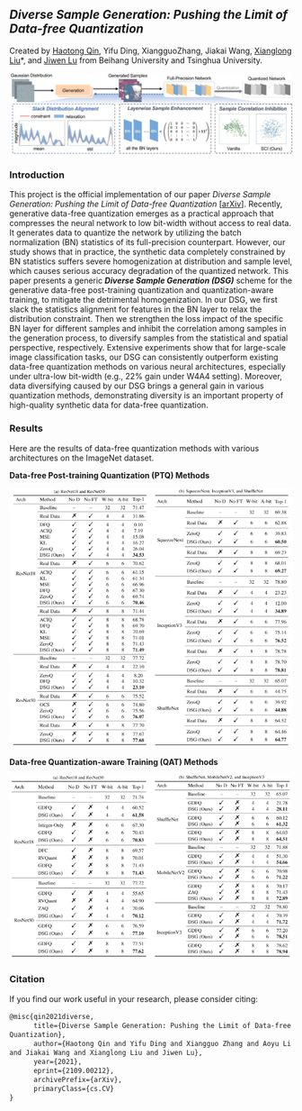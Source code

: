 ## ***Diverse Sample Generation: Pushing the Limit of Data-free Quantization***

Created by [Haotong Qin](https://htqin.github.io/), Yifu Ding, XiangguoZhang, Jiakai Wang, [Xianglong Liu](http://sites.nlsde.buaa.edu.cn/~xlliu/)*, and [Jiwen Lu](http://ivg.au.tsinghua.edu.cn/Jiwen_Lu/) from Beihang University and Tsinghua University.

![framework](figures/framework.jpg)

### Introduction

This project is the official implementation of our paper *Diverse Sample Generation: Pushing the Limit of Data-free Quantization* [[arXiv](https://arxiv.org/abs/2109.00212)]. Recently, generative data-free quantization emerges as a practical approach that compresses the neural network to low bit-width without access to real data. It generates data to quantize the network by utilizing the batch normalization (BN) statistics of its full-precision counterpart. However, our study shows that in practice, the synthetic data completely constrained by BN statistics suffers severe homogenization at distribution and sample level, which causes serious accuracy degradation of the quantized network. This paper presents a generic ***Diverse Sample Generation (DSG)*** scheme for the generative data-free post-training quantization and quantization-aware training, to mitigate the detrimental homogenization. In our DSG, we first slack the statistics alignment for features in the BN layer to relax the distribution constraint. Then we strengthen the loss impact of the specific BN layer for different samples and inhibit the correlation among samples in the generation process, to diversify samples from the statistical and spatial perspective, respectively. Extensive experiments show that for large-scale image classification tasks, our DSG can consistently outperform existing data-free quantization methods on various neural architectures, especially under ultra-low bit-width (e.g., 22% gain under W4A4 setting). Moreover, data diversifying caused by our DSG brings a general gain in various quantization methods, demonstrating diversity is an important property of high-quality synthetic data for data-free quantization.

### Results

Here are the results of data-free quantization methods with various architectures on the ImageNet dataset.

**Data-free Post-training Quantization (PTQ) Methods**

![ImageNet-PTQ](figures/ImageNet-PTQ.jpg) 

**Data-free Quantization-aware Training (QAT) Methods**

![ImageNet-QAT](figures/ImageNet-QAT.jpg) 

### Citation

If you find our work useful in your research, please consider citing:

```
@misc{qin2021diverse,
      title={Diverse Sample Generation: Pushing the Limit of Data-free Quantization}, 
      author={Haotong Qin and Yifu Ding and Xiangguo Zhang and Aoyu Li and Jiakai Wang and Xianglong Liu and Jiwen Lu},
      year={2021},
      eprint={2109.00212},
      archivePrefix={arXiv},
      primaryClass={cs.CV}
}
```
